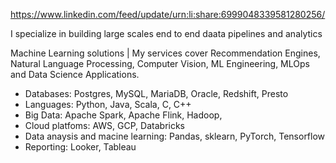 https://www.linkedin.com/feed/update/urn:li:share:6999048339581280256/ 

I specialize in building large scales end to end daata pipelines and analytics

Machine Learning solutions | My services cover Recommendation Engines,
Natural Language Processing, Computer Vision, ML Engineering,
MLOps and Data Science Applications.

- Databases: Postgres, MySQL, MariaDB, Oracle, Redshift, Presto
- Languages: Python, Java, Scala, C, C++
- Big Data: Apache Spark, Apache Flink,  Hadoop,  
- Cloud platfoms: AWS, GCP, Databricks
- Data anaysis and macine learning: Pandas, sklearn, PyTorch, Tensorflow
- Reporting: Looker, Tableau 
